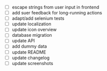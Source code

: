 - [ ] escape strings from user input in frontend
- [ ] add suer feedback for long-running actions
- [ ] adapt/add selenium tests
- [ ] update localization
- [ ] update icon overview 
- [ ] database migration
- [ ] update API
- [ ] add dummy data
- [ ] update README
- [ ] update changelog
- [ ] update screenshots